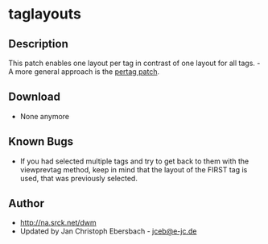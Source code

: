 # taglayouts

## Description

This patch enables one layout per tag in contrast of one layout for all tags. - A more general approach is the [pertag patch](/patches/pertag).

## Download
* None anymore

## Known Bugs

* If you had selected multiple tags and try to get back to them with the
   viewprevtag method, keep in mind that the layout of the FIRST tag is used,
   that was previously selected.

## Author

* http://na.srck.net/dwm
* Updated by Jan Christoph Ebersbach - <jceb@e-jc.de>


